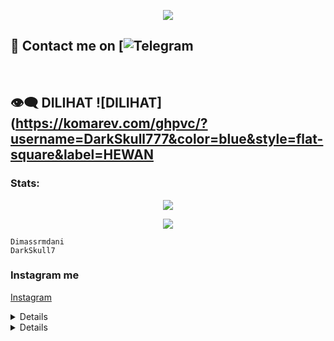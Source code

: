 
<p align="center">
  <img src="https://telegra.ph/file/a6b595b7433acd8519176.jpg">
</p>

## 📨 Contact me on [![Telegram](https://img.shields.io/badge/telegram-1b77FF.svg?style=for-the-badge&logo=telegramhttps://t.me/xskull7) 

<br>

## 👁‍🗨 DILIHAT ![DILIHAT](https://komarev.com/ghpvc/?username=DarkSkull777&color=blue&style=flat-square&label=HEWAN

### Stats:

<p align="center"><a href="https://github.com/DarkSkull777"><img src="https://github-readme-stats.vercel.app/api?username=DarkSkull777&show_icons=true&theme=radical"></a></p>

<p align="center"><a href="https://github.com/DarkSkull777"><img src="https://github-readme-stats.vercel.app/api/top-langs/?username=DarkSkull777&theme=radical&layout=compact"></a></p> 

<p>

    Dimassrmdani
    DarkSkull7

</p>

### Instagram me




[Instagram](https://telegra.ph/file/4fba1386002643cd58785.jpg?style=for-the-badge&logo=telegramhttps://instagram.com/dimassrmdani) 




<details>

    <summary>&#127942 <b>GitHub Awards</b></summary><br/>


## 📨 Contact me on [![Telegram](https://img.shields.io/badge/telegram-1b77FF.svg?style=for-the-badge&logo=telegram)](https://t.me/xflicks) 

<br>

![Profile views](https://komarev.com/ghpvc/?username=ferikunn&color=blue&style=flat-square&label=Profile+Views)

### Stats:

<p align="center"><a href="https://github.com/DarkSkull777"><img src="https://github-readme-stats.vercel.app/api?username=ferikunn&show_icons=true&theme=radical"></a></p>

<p align="center"><a href="https://github.com/DarkSkull777"><img src="https://github-readme-stats.vercel.app/api/top-langs/?username=ferikunn&theme=radical&layout=compact"></a></p> 

<p>

    <img src="https://img.shields.io/badge/OS-Linux-blue?&logo=Linux" />

    <img src="https://img.shields.io/badge/OS-Windows-blue?&logo=Windows" />

    <img src="https://img.shields.io/badge/IDE-Xcode-blue?&logo=xcode" />

    <img src="https://img.shields.io/badge/Text%20Editor-Visual%20Studio%20Code-blue?&logo=visual%20studio%20code&logoColor=blue" />

    <img src="https://img.shields.io/badge/Sublime%20Text-gray?&logo=Sublime-Text" />

</p>

### Let's connect!

<p>

    <a href="https://t.me/xsku7" target="blank"><img src="https://img.shields.io/badge/@xskull7-30302f?style=flat&logo=telegram" /></a>

    <a href="https://instagram.com/dimassrmdani" target="blank"><img src="https://img.shields.io/badge/@xflicks-30302f?style=flat&logo=instagram" /></a>

</p>

<details>

    <summary>&#127942 <b>GitHub Awards</b></summary><br/>

![Github Trophy](https://github-profile-trophy.vercel.app/?username=phaticusthiccy)

</details>

<details>

    <summary>&#127942 <b>GitHub Activity</b></summary><br/>

![Metrics](https://metrics.lecoq.io/ferikunn?template=classic&repositories.forks=true&languages=1&languages.colors=github&languages.threshold=0%25&config.timezone=Asia%2FJakarta)

</details>
![Github Trophy](https://github-profile-trophy.vercel.app/?username=phaticusthiccy)

</details>

<details>

    <summary>&#127942 <b>GitHub Activity</b></summary><br/>

![Metrics](https://metrics.lecoq.io/DarkSkull777?template=classic&repositories.forks=true&languages=1&languages.colors=github&languages.threshold=0%25&config.timezone=Asia%2FJakarta)

</details>
